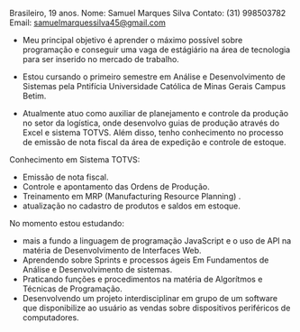 Brasileiro, 19 anos. 
Nome: Samuel Marques Silva 
Contato: (31) 998503782 
Email: samuelmarquessilva45@gmail.com 

- Meu principal objetivo é aprender o máximo possível sobre programação e conseguir uma vaga de estágiário na área de tecnologia para ser inserido no mercado de trabalho.
- Estou cursando o primeiro semestre em Análise e Desenvolvimento de Sistemas pela Pntifícia Universidade Católica de Minas Gerais Campus Betim.

- Atualmente atuo como auxiliar de planejamento e controle da produção no setor da logística, onde desenvolvo guias de produção através do Excel e sistema TOTVS. Além disso, tenho conhecimento no processo de emissão de nota fiscal da área de expedição e controle de estoque.

Conhecimento em Sistema TOTVS: 
- Emissão de nota fiscal.
- Controle e apontamento das Ordens de Produção.
- Treinamento em MRP (Manufacturing Resource Planning) .
- atualização no cadastro de produtos e saldos em estoque. 

No momento estou estudando:
-  mais a fundo a linguagem de programação JavaScript e o uso de API na matéria de Desenvolvimento de Interfaces Web.
- Aprendendo sobre Sprints e processos ágeis Em Fundamentos de Análise e Desenvolvimento de sistemas.
- Praticando funções e procedimentos na matéria de Algorítmos e Técnicas de Programação.
- Desenvolvendo um projeto interdisciplinar em grupo de um software que disponibilize ao usuário as vendas sobre dispositivos periféricos de computadores. 




